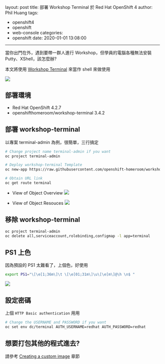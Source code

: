 layout: post
title: 部署 Workshop Terminal 於 Red Hat OpenShift 4
author: Phil Huang
tags:
  - openshift4
  - openshift
  - web-console
categories:
  - openshift
date: 2020-01-01 13:08:00
---
當你出門在外，遇到要帶一群人進行 Workshop，但學員的電腦各種無法安裝 Putty、XShell，該怎麼辦? 

本文將使用 [Workshop Terminal][2] 來當作 shell 來做使用

![](/images/terminal-quay.png)

<!--more-->

## 部署環境
- Red Hat OpenShift 4.2.7
- openshifthomeroom/workshop-terminal 3.4.2


## 部署 workshop-terminal

以專案 terminal-admin 為例，很簡單，三行搞定

```bash
# Change project name terminal-admin if you want 
oc project terminal-admin

# Deploy workshop-terminal Template
oc new-app https://raw.githubusercontent.com/openshift-homeroom/workshop-terminal/master/templates/production.json

# Obtain URL link
oc get route terminal
```

- View of Object Overview
![](/images/terminal-overview.png)

- View of Object Resouces
![](/images/terminal-resources.png)


## 移除 workshop-terminal
```bash
oc project terminal-admin
oc delete all,serviceaccount,rolebinding,configmap -l app=terminal
```

## PS1 上色

因為預設的 PS1 太難看了，上個色，好使用

```bash
export PS1="\[\e[1;36m\]\t \[\e[01;31m\]\u\[\e[m\]@\h \n$ "
```

![](/images/terminal-environment.png)

## 設定密碼

上個 `HTTP Basic authentication` 用用

```bash
# Change the USERNAME and PASSWORD if you want
oc set env dc/terminal AUTH_USERNAME=redhat AUTH_PASSWORD=redhat
```

## 想要打包其他的程式進去?

請參考 [Creating a custom image][3] 章節


[1]: https://github.com/openshift-homeroom/workshop-terminal
[2]: https://quay.io/repository/openshifthomeroom/workshop-terminal?tag=master&tab=tags
[3]: https://github.com/openshift-homeroom/workshop-terminal#creating-a-custom-image